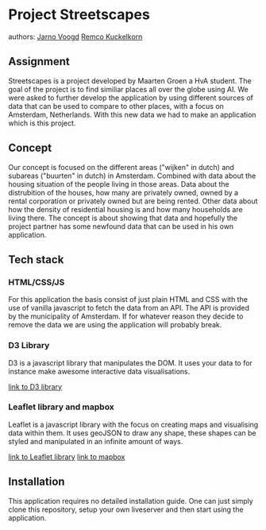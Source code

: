 # Project Streetscapes

authors:
[Jarno Voogd](https://github.com/JarnoVoogd)
[Remco Kuckelkorn](https://github.com/Kuckelkorn)

## Assignment

Streetscapes is a project developed by Maarten Groen a HvA student. The goal of the project is to find similiar places all over the globe using AI. We were asked to further develop the application by using different sources of data that can be used to compare to other places, with a focus on Amsterdam, Netherlands. With this new data we had to make an application which is this project.

## Concept

Our concept is focused on the different areas ("wijken" in dutch) and subareas ("buurten" in dutch) in Amsterdam. Combined with data about the housing situation of the people living in those areas. Data about the distrubition of the houses, how many are privately owned, owned by a rental corporation or privately owned but are being rented. Other data about how the density of residential housing is and how many households are living there. The concept is about showing that data and hopefully the project partner has some newfound data that can be used in his own application.

## Tech stack

### HTML/CSS/JS

For this application the basis consist of just plain HTML and CSS with the use of vanilla javascript to fetch the data from an API. The API is provided by the municipality of Amsterdam. If for whatever reason they decide to remove the data we are using the application will probably break.

### D3 Library

D3 is a javascript library that manipulates the DOM. It uses your data to for instance make awesome interactive data visualisations.

[link to D3 library](https://d3js.org/)

### Leaflet library and mapbox

Leaflet is a javascript library with the focus on creating maps and visualising data within them. It uses geoJSON to draw any shape, these shapes can be styled and manipulated in an infinite amount of ways.

[link to Leaflet library](https://leafletjs.com/)
[link to mapbox](https://www.mapbox.com/)

## Installation

This application requires no detailed installation guide. One can just simply clone this repository, setup your own liveserver and then start using the application.

